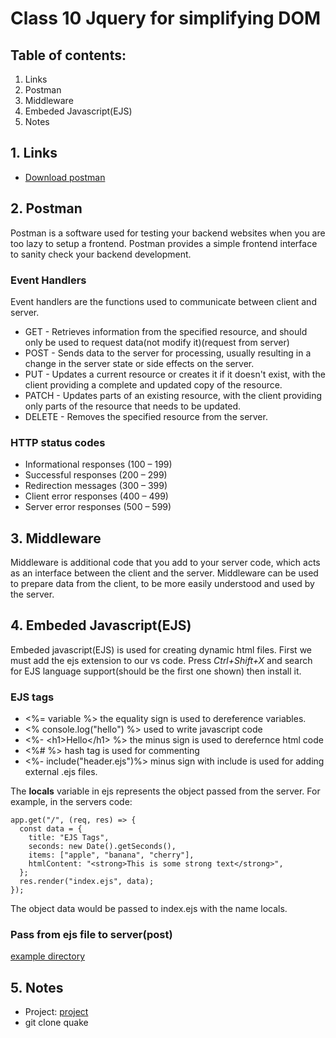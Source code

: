 # Class 10 Jquery for simplifying DOM

## Table of contents:
1. Links
2. Postman
3. Middleware
4. Embeded Javascript(EJS)
5. Notes
   

## 1. Links
* [Download postman](https://www.postman.com/downloads/)


## 2. Postman
Postman is a software used for testing your backend websites when you are too lazy to setup a frontend. Postman provides a simple frontend interface to sanity check your backend development. 


### Event Handlers
Event handlers are the functions used to communicate between client and server.  
* GET - Retrieves information from the specified resource, and should only be used to request data(not modify it)(request from server)
* POST - Sends data to the server for processing, usually resulting in a change in the server state or side effects on the server.
* PUT - Updates a current resource or creates it if it doesn't exist, with the client providing a complete and updated copy of the resource. 
* PATCH - Updates parts of an existing resource, with the client providing only parts of the resource that needs to be updated.
* DELETE - Removes the specified resource from the server.

### HTTP status codes
* Informational responses (100 – 199)
* Successful responses (200 – 299)
* Redirection messages (300 – 399)
* Client error responses (400 – 499)
* Server error responses (500 – 599)


## 3. Middleware
Middleware is additional code that you add to your server code, which acts as an interface between the client and the server. Middleware can be used to prepare data from the client, to be more easily understood and used by the server. 


## 4. Embeded Javascript(EJS)
Embeded javascript(EJS) is used for creating dynamic html files. First we must add the ejs extension to our vs code. Press <em> Ctrl+Shift+X</em> and search for EJS language support(should be the first one shown) then install it.


### EJS tags
* <%= variable %> the equality sign is used to dereference variables.
* <% console.log("hello") %> used to write javascript code
* <%- \<h1\>Hello\</h1\> %> the minus sign is used to derefernce html code
* <%\# %> hash tag is used for commenting
* <%- include("header.ejs")%> minus sign with include is used for adding external .ejs files.
  
The **locals** variable in ejs represents the object passed from the server. For example, in the servers code:
```
app.get("/", (req, res) => {
  const data = {
    title: "EJS Tags",
    seconds: new Date().getSeconds(),
    items: ["apple", "banana", "cherry"],
    htmlContent: "<strong>This is some strong text</strong>",
  };
  res.render("index.ejs", data);
}); 
```
The object data would be passed to index.ejs with the name locals. 

### Pass from ejs file to server(post)
[example directory](./passing_data/)



## 5. Notes
* Project: [project](./project.txt) 
* git clone quake

  